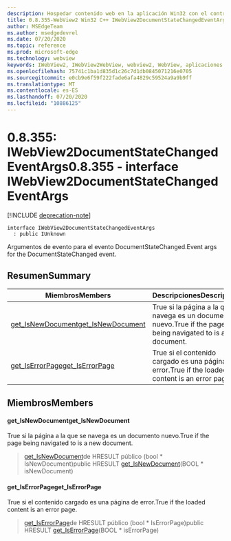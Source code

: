 ```yaml
---
description: Hospedar contenido web en la aplicación Win32 con el control Microsoft Edge WebView2
title: 0.8.355-WebView2 Win32 C++ IWebView2DocumentStateChangedEventArgs
author: MSEdgeTeam
ms.author: msedgedevrel
ms.date: 07/20/2020
ms.topic: reference
ms.prod: microsoft-edge
ms.technology: webview
keywords: IWebView2, IWebView2WebView, webview2, WebView, aplicaciones Win32, Win32, Edge
ms.openlocfilehash: 75741c1ba1d835d1c26c7d1db0845071216e0705
ms.sourcegitcommit: e0cb9e6f59f222fade6afa4829c59524a9a9b9ff
ms.translationtype: MT
ms.contentlocale: es-ES
ms.lasthandoff: 07/20/2020
ms.locfileid: "10886125"
---
```

# <span data-ttu-id="45d57-104">0.8.355: IWebView2DocumentStateChangedEventArgs</span><span class="sxs-lookup"><span data-stu-id="45d57-104">0.8.355 - interface IWebView2DocumentStateChangedEventArgs</span></span> 

[!INCLUDE [deprecation-note](../../includes/deprecation-note.md)]

```
interface IWebView2DocumentStateChangedEventArgs
  : public IUnknown
```

<span data-ttu-id="45d57-105">Argumentos de evento para el evento DocumentStateChanged.</span><span class="sxs-lookup"><span data-stu-id="45d57-105">Event args for the DocumentStateChanged event.</span></span>

## <span data-ttu-id="45d57-106">Resumen</span><span class="sxs-lookup"><span data-stu-id="45d57-106">Summary</span></span>

 <span data-ttu-id="45d57-107">Miembros</span><span class="sxs-lookup"><span data-stu-id="45d57-107">Members</span></span>                        | <span data-ttu-id="45d57-108">Descripciones</span><span class="sxs-lookup"><span data-stu-id="45d57-108">Descriptions</span></span>
--------------------------------|---------------------------------------------
[<span data-ttu-id="45d57-109">get_IsNewDocument</span><span class="sxs-lookup"><span data-stu-id="45d57-109">get_IsNewDocument</span></span>](#get_isnewdocument) | <span data-ttu-id="45d57-110">True si la página a la que se navega es un documento nuevo.</span><span class="sxs-lookup"><span data-stu-id="45d57-110">True if the page being navigated to is a new document.</span></span>
[<span data-ttu-id="45d57-111">get_IsErrorPage</span><span class="sxs-lookup"><span data-stu-id="45d57-111">get_IsErrorPage</span></span>](#get_iserrorpage) | <span data-ttu-id="45d57-112">True si el contenido cargado es una página de error.</span><span class="sxs-lookup"><span data-stu-id="45d57-112">True if the loaded content is an error page.</span></span>

## <span data-ttu-id="45d57-113">Miembros</span><span class="sxs-lookup"><span data-stu-id="45d57-113">Members</span></span>

#### <span data-ttu-id="45d57-114">get_IsNewDocument</span><span class="sxs-lookup"><span data-stu-id="45d57-114">get_IsNewDocument</span></span> 

<span data-ttu-id="45d57-115">True si la página a la que se navega es un documento nuevo.</span><span class="sxs-lookup"><span data-stu-id="45d57-115">True if the page being navigated to is a new document.</span></span>

> <span data-ttu-id="45d57-116">[get_IsNewDocument](#get_isnewdocument)de HRESULT público (bool \* IsNewDocument)</span><span class="sxs-lookup"><span data-stu-id="45d57-116">public HRESULT [get_IsNewDocument](#get_isnewdocument)(BOOL \* isNewDocument)</span></span>

#### <span data-ttu-id="45d57-117">get_IsErrorPage</span><span class="sxs-lookup"><span data-stu-id="45d57-117">get_IsErrorPage</span></span> 

<span data-ttu-id="45d57-118">True si el contenido cargado es una página de error.</span><span class="sxs-lookup"><span data-stu-id="45d57-118">True if the loaded content is an error page.</span></span>

> <span data-ttu-id="45d57-119">[get_IsErrorPage](#get_iserrorpage)de HRESULT público (bool \* IsErrorPage)</span><span class="sxs-lookup"><span data-stu-id="45d57-119">public HRESULT [get_IsErrorPage](#get_iserrorpage)(BOOL \* isErrorPage)</span></span>

